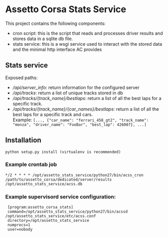 # Assetto Corsa Stats Service

This project contains the following components:

- cron script: this is the script that reads and processes driver results and stores data in a sqlite db file.
- stats service: this is a wsgi service used to interact with the stored data and the minimal http interface AC provides

## Stats service
 Exposed paths:
   - */api/server_info*: return information for the configured server
   - */api/tracks*: return a list of unique tracks stored in db
   - */api/tracks/{track_name}/bestlaps*: return a list of all the best laps for a specific track.  
   - */api/tracks/{track_name}/{car_names}/bestlaps*: return a list of all the best laps for a specific track and cars.  
      Example: ```[..., {"car_name": "ferrari_458_gt2", "track_name": "monza", "driver_name": "FooBar", "best_lap": 426007}, ...]```

## Installation

 ```python setup.py install (virtualenv is recommended)```

### Example crontab job
```*/2 * * * * /opt/assetto_stats_service/python27/bin/acss_cron /path/to/assetto_corsa/dedicated/server/results /opt/assetto_stats_service/acss.db```

### Example supervisord service configuration:
```
 [program:assetto_corsa_stats]
 command=/opt/assetto_stats_service/python27/bin/acssd /opt/assetto_stats_service/etc/acss.conf
 directory=/opt/assetto_stats_service
 numprocs=1
 user=nobody
```

